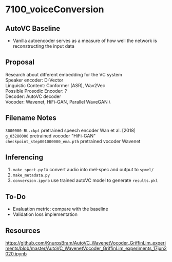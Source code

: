 # 7100_voiceConversion

## AutoVC Baseline
* Vanilla autoencoder serves as a measure of how well the network is reconstructing the input data

## Proposal
Research about different embedding for the VC system \
Speaker encoder: D-Vector \
Linguistic Content: Conformer (ASR), Wav2Vec \
Possible Prosodic Encoder: ? \
Decoder: AutoVC decoder \
Vocoder: Wavenet, HiFi-GAN, Parallel WaveGAN \

## Filename Notes
`3000000-BL.ckpt` pretrained speech encoder Wan et al. [2018] \
`g_03280000` pretrained vocoder "HiFi-GAN" \
`checkpoint_step001000000_ema.pth` pretrained vocoder Wavenet

## Inferencing
1. `make_spect.py` to convert audio into mel-spec and output to `spmel/`
2. `make_metadata.py` 
3. `conversion.ipynb` use trained autoVC model to generate `results.pkl`

## To-Do 
* Evaluation metric: compare with the baseline
* Validation loss implementation

## Resources
https://github.com/KnurpsBram/AutoVC_WavenetVocoder_GriffinLim_experiments/blob/master/AutoVC_WavenetVocoder_GriffinLim_experiments_17jun2020.ipynb



